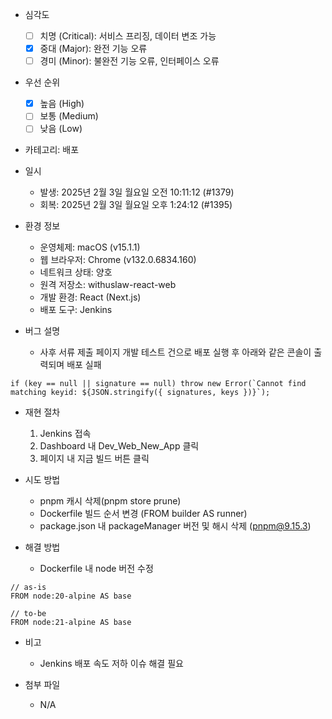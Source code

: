 - 심각도
	- [ ] 치명 (Critical): 서비스 프리징, 데이터 변조 가능
	- [x] 중대 (Major): 완전 기능 오류
	- [ ] 경미 (Minor): 불완전 기능 오류, 인터페이스 오류

- 우선 순위
	- [x] 높음 (High)
	- [ ] 보통 (Medium) 
	- [ ] 낮음 (Low)

- 카테고리: 배포 

- 일시
	- 발생: 2025년 2월 3일 월요일 오전 10:11:12 (#1379)
	- 회복: 2025년 2월 3일 월요일 오후 1:24:12 (#1395) 

- 환경 정보
	- 운영체제: macOS (v15.1.1)
	- 웹 브라우저: Chrome (v132.0.6834.160)
	- 네트워크 상태: 양호
	- 원격 저장소: withuslaw-react-web
	- 개발 환경: React (Next.js)
	- 배포 도구: Jenkins
	
- 버그 설명
	- 사후 서류 제출 페이지 개발 테스트 건으로 배포 실행 후 아래와 같은 콘솔이 출력되며 배포 실패
```shell
if (key == null || signature == null) throw new Error(`Cannot find matching keyid: ${JSON.stringify({ signatures, keys })}`);
```

- 재현 절차
	1. Jenkins 접속
	2. Dashboard 내 Dev_Web_New_App 클릭
	3. 페이지 내 지금 빌드 버튼 클릭

- 시도 방법
	- pnpm 캐시 삭제(pnpm store prune)
	- Dockerfile 빌드 순서 변경 (FROM builder AS runner)
	- package.json 내 packageManager 버전 및 해시 삭제 (pnpm@9.15.3)

- 해결 방법
	- Dockerfile 내 node 버전 수정
```shell
// as-is
FROM node:20-alpine AS base

// to-be
FROM node:21-alpine AS base
```

- 비고
	- Jenkins 배포 속도 저하 이슈 해결 필요

- 첨부 파일
	- N/A